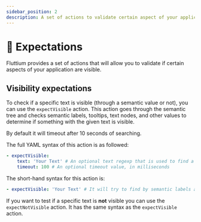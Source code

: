 ```yaml
---
sidebar_position: 2
description: A set of actions to validate certain aspect of your application.
---
```


# 💭 Expectations

Fluttium provides a set of actions that will allow you to validate if certain aspects of your
application are visible.

## Visibility expectations

To check if a specific text is visible (through a semantic value or not), you can use the
`expectVisible` action. This action goes through the semantic tree and checks semantic labels,
tooltips, text nodes, and other values to determine if something with the given text is visible.

By default it will timeout after 10 seconds of searching.

The full YAML syntax of this action is as followed:

```yaml
- expectVisible:
    text: 'Your Text' # An optional text regexp that is used to find a widget by semantic labels and visible text
    timeout: 100 # An optional timeout value, in milliseconds
```

The short-hand syntax for this action is:

```yaml
- expectVisible: 'Your Text' # It will try to find by semantic labels and visible text
```

If you want to test if a specific text is **not** visible you can use the `expectNotVisible` action.
It has the same syntax as the `expectVisible` action.
